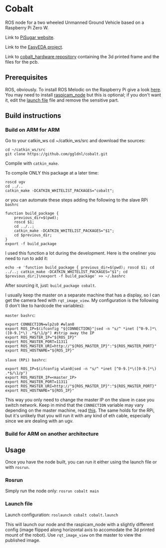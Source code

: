 # Cobalt

ROS node for a two wheeled Unmanned Ground Vehicle based on a Raspberry Pi Zero W.

Link to [PiSugar website](https://www.pisugar.com/).

Link to the [EasyEDA project](https://u.easyeda.com/account/user/projects/index/detail?project=1f5f350c7c974c4f834d326827976b48&folder=all).

Link to [cobalt_hardware repository]() containing the 3d printed frame and the files for the pcb.

## Prerequisites

ROS, obviously. To install ROS Melodic on the Raspberry Pi give a look [here](docs/raspberry_setup.md).
You may need to install [raspicam_node](https://github.com/UbiquityRobotics/raspicam_node) but this is optional; if you don't want it, edit the [launch file](launch/cobalt.launch) file and remove the sensitive part.

## Build instructions

### Build on ARM for ARM

Go to your catkin_ws cd ~/catkin_ws/src and download the sources:
```
cd ~/catkin_ws/src
git clone https://github.com/ggldnl/cobalt.git
```

Compile with `catkin_make`.

To compile ONLY this package at a later time:
```
roscd ugv
cd ../..
catkin_make -DCATKIN_WHITELIST_PACKAGES="cobalt";
```

or you can automate these steps adding the following to the slave RPi `bashrc`
```
function build_package { 
    previous_dir=$(pwd); 
    roscd $1; 
    cd ../..; 
    catkin_make -DCATKIN_WHITELIST_PACKAGES="$1"; 
    cd $previous_dir;
}
export -f build_package
```
I used this function a lot during the development. Here is the oneliner you need to run to add it:

```
echo -e 'function build_package { previous_dir=$(pwd); roscd $1; cd ../..; catkin_make -DCATKIN_WHITELIST_PACKAGES="$1"; cd $previous_dir;}\nexport -f build_package' >> ~/.bashrc
```

After sourcing it, just: `build_package cobalt`.

I usually keep the master on a separate machine that has a display, so I can get the camera feed with `rqt_image_view`.
My configuration is the following (I don't like to hardcode the variables):

`master bashrc`:
```
export CONNECTION=wlp2s0 #wlan0
export ROS_IP=$(ifconfig "${CONNECTION}"|sed -n "s/^ *inet [^0-9.]*\([0-9.]*\) .*$/\1/p") #strip away the IP
export ROS_MASTER_IP="${ROS_IP}"
export ROS_MASTER_PORT=11311
export ROS_MASTER_URI=http://"${ROS_MASTER_IP}":"${ROS_MASTER_PORT}"
export ROS_HOSTNAME="${ROS_IP}"

```

`slave (RPi) bashrc`:
```
export ROS_IP=$(ifconfig wlan0|sed -n "s/^ *inet [^0-9.]*\([0-9.]*\) .*$/\1/p")
export ROS_MASTER_IP=<master_IP>
export ROS_MASTER_PORT=11311
export ROS_MASTER_URI=http://"${ROS_MASTER_IP}":"${ROS_MASTER_PORT}"
export ROS_HOSTNAME="${ROS_IP}"
```

This way you only need to change the master IP on the slave in case you switch
network. Keep in mind that the `CONNECTION` variable may vary depending on the master machine, read [this](https://www.freedesktop.org/wiki/Software/systemd/PredictableNetworkInterfaceNames/). The same holds for the RPi, but it's unlikely that you will run it with any kind of eth cable, especially since we are dealing with an ugv.

### Build for ARM on another architecture

## Usage

Once you have the node built, you can run it either using the launch file or with `rosrun`.

### Rosrun

Simply run the node only:
`rosrun cobalt main`

### Launch file

Launch configuration:
`roslaunch cobalt cobalt.launch`

This will launch our node and the raspicam_node with a slightly different config (image flipped along horizontal axis to accomodate the 3d printed mount of the robot).
Use `rqt_image_view` on the master to view the published image.